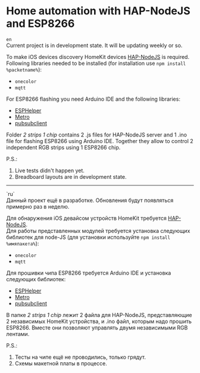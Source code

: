 # Home automation with HAP-NodeJS and ESP8266

`en`<br>
Current project is in development state. It will be updating weekly or so.

To make iOS devices discovery HomeKit devices [HAP-NodeJS](https://github.com/KhaosT/HAP-NodeJS) is required.<br>
Following libraries needed to be installed (for installation use `npm install %packetname%`):

* `onecolor`
* `mqtt`

For ESP8266 flashing you need Arduino IDE and the following libraries:

* [ESPHelper](https://github.com/ItKindaWorks/ESPHelper)
* [Metro](https://www.pjrc.com/teensy/td_libs_Metro.html)
* [pubsubclient](https://github.com/knolleary/pubsubclient)

Folder *2 strips 1 chip* contains 2 .js files for HAP-NodeJS server and 1 .ino file for flashing ESP8266 using Arduino IDE. Together they allow to control 2 independent RGB strips using 1 ESP8266 chip.


P.S.:

1. Live tests didn't happen yet.
2. Breadboard layouts are in development state.


<hr>
`ru`<br>
Данный проект ещё в разработке. Обновления будут появляться примерно раз в неделю.

Для обнаружения iOS девайсом устройств HomeKit требуется [HAP-NodeJS](https://github.com/KhaosT/HAP-NodeJS).<br>
Для работы представленных модулей требуется установка следующих библиотек для node-JS (для установки используйте `npm install %имяпакета%`):

* `onecolor`
* `mqtt`


Для прошивки чипа ESP8266 требуется Arduino IDE и установка следующих библиотек:

* [ESPHelper](https://github.com/ItKindaWorks/ESPHelper)
* [Metro](https://www.pjrc.com/teensy/td_libs_Metro.html)
* [pubsubclient](https://github.com/knolleary/pubsubclient)

В папке *2 strips 1 chip* лежит 2 файла для HAP-NodeJS, представляющие 2 независимых HomeKit устройства, и .ino файл, которым надо прошить ESP8266. Вместе они позволяют управлять двумя независимыми RGB лентами.


P.S.:

1. Тесты на чипе ещё не проводились, только грядут.
2. Схемы макетной платы в процессе.